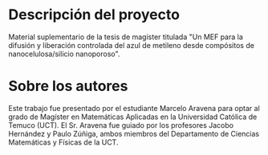 # Descripción del proyecto

Material suplementario de la tesis de magíster titulada "Un MEF para la difusión y liberación controlada del azul de metileno desde compósitos de nanocelulosa/silicio nanoporoso". 

# Sobre los autores 

Este trabajo fue presentado por el estudiante Marcelo Aravena para optar al grado de Magíster en Matemáticas Aplicadas en la Universidad Católica de Temuco (UCT). El Sr. Aravena fue guiado por los profesores Jacobo Hernández y Paulo Zúñiga, ambos miembros del Departamento de Ciencias Matemáticas y Físicas de la UCT.
